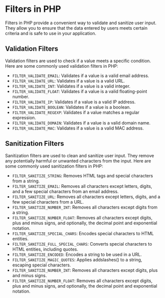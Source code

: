 # Filters in PHP

Filters in PHP provide a convenient way to validate and sanitize user input. They allow you to ensure that the data entered by users meets certain criteria and is safe to use in your application.

## Validation Filters

Validation filters are used to check if a value meets a specific condition. Here are some commonly used validation filters in PHP:

- `FILTER_VALIDATE_EMAIL`: Validates if a value is a valid email address.
- `FILTER_VALIDATE_URL`: Validates if a value is a valid URL.
- `FILTER_VALIDATE_INT`: Validates if a value is a valid integer.
- `FILTER_VALIDATE_FLOAT`: Validates if a value is a valid floating-point number.
- `FILTER_VALIDATE_IP`: Validates if a value is a valid IP address.
- `FILTER_VALIDATE_BOOLEAN`: Validates if a value is a boolean.
- `FILTER_VALIDATE_REGEXP`: Validates if a value matches a regular expression.
- `FILTER_VALIDATE_DOMAIN`: Validates if a value is a valid domain name.
- `FILTER_VALIDATE_MAC`: Validates if a value is a valid MAC address.

## Sanitization Filters

Sanitization filters are used to clean and sanitize user input. They remove any potentially harmful or unwanted characters from the input. Here are some commonly used sanitization filters in PHP:

- `FILTER_SANITIZE_STRING`: Removes HTML tags and special characters from a string.
- `FILTER_SANITIZE_EMAIL`: Removes all characters except letters, digits, and a few special characters from an email address.
- `FILTER_SANITIZE_URL`: Removes all characters except letters, digits, and a few special characters from a URL.
- `FILTER_SANITIZE_NUMBER_INT`: Removes all characters except digits from a string.
- `FILTER_SANITIZE_NUMBER_FLOAT`: Removes all characters except digits, plus and minus signs, and optionally, the decimal point and exponential notation.
- `FILTER_SANITIZE_SPECIAL_CHARS`: Encodes special characters to HTML entities.
- `FILTER_SANITIZE_FULL_SPECIAL_CHARS`: Converts special characters to HTML entities, including quotes.
- `FILTER_SANITIZE_ENCODED`: Encodes a string to be used in a URL.
- `FILTER_SANITIZE_MAGIC_QUOTES`: Applies addslashes() to a string, escaping special characters.
- `FILTER_SANITIZE_NUMBER_INT`: Removes all characters except digits, plus and minus signs.
- `FILTER_SANITIZE_NUMBER_FLOAT`: Removes all characters except digits, plus and minus signs, and optionally, the decimal point and exponential notation.

